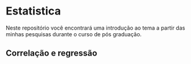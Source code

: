 # Estatistica

Neste repositório você encontrará uma introdução ao tema a partir das minhas pesquisas durante o curso de pós graduação.

## Correlação e regressão
